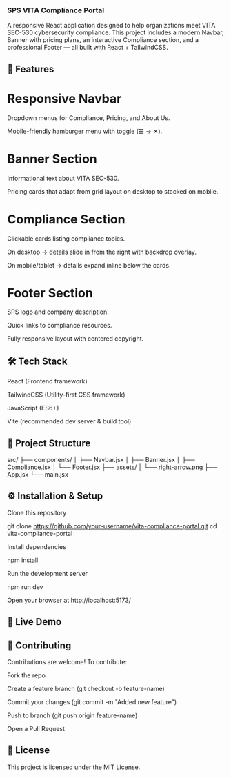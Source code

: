 ### SPS VITA Compliance Portal

A responsive React application designed to help organizations meet VITA SEC-530 cybersecurity compliance.
This project includes a modern Navbar, Banner with pricing plans, an interactive Compliance section, and a professional Footer — all built with React + TailwindCSS.

## 🚀 Features

# Responsive Navbar

Dropdown menus for Compliance, Pricing, and About Us.

Mobile-friendly hamburger menu with toggle (☰ → ✕).

# Banner Section

Informational text about VITA SEC-530.

Pricing cards that adapt from grid layout on desktop to stacked on mobile.

# Compliance Section

Clickable cards listing compliance topics.

On desktop → details slide in from the right with backdrop overlay.

On mobile/tablet → details expand inline below the cards.

# Footer Section

SPS logo and company description.

Quick links to compliance resources.

Fully responsive layout with centered copyright.

## 🛠️ Tech Stack

React (Frontend framework)

TailwindCSS (Utility-first CSS framework)

JavaScript (ES6+)

Vite (recommended dev server & build tool)

## 📂 Project Structure
src/
├── components/
│   ├── Navbar.jsx
│   ├── Banner.jsx
│   ├── Compliance.jsx
│   └── Footer.jsx
├── assets/
│   └── right-arrow.png
├── App.jsx
└── main.jsx

## ⚙️ Installation & Setup

Clone this repository

git clone https://github.com/your-username/vita-compliance-portal.git
cd vita-compliance-portal


Install dependencies

npm install


Run the development server

npm run dev


Open your browser at http://localhost:5173/


## 🔗 Live Demo



## 🤝 Contributing

Contributions are welcome! To contribute:

Fork the repo

Create a feature branch (git checkout -b feature-name)

Commit your changes (git commit -m "Added new feature")

Push to branch (git push origin feature-name)

Open a Pull Request

## 📜 License

This project is licensed under the MIT License.
